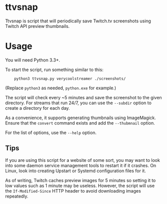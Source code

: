 ttvsnap
=======

Ttvsnap is script that will periodically save Twitch.tv screenshots using Twitch API preview thumbnails.

Usage
=====

You will need Python 3.3+.

To start the script, run something similar to this:

        python3 ttvsnap.py verycoolstreamer ./screenshots/

(Replace `python3` as needed, `python.exe` for example.)

The script will check every ~5 minutes and save the screenshot to the given directory. For streams that run 24/7, you can use the `--subdir` option to create a directory for each day.

As a convenience, it supports generating thumbnails using ImageMagick. Ensure that the `convert` command exists and add the `--thubmnail` option.

For the list of options, use the `--help` option.

Tips
----

If you are using this script for a website of some sort, you may want to look into some daemon service management tools to restart it if it crashes. On Linux, look into creating Upstart or Systemd configuration files for it.

As of writing, Twitch caches preview images for 5 minutes so setting it to low values such as 1 minute may be useless. However, the script will use the `If-Modified-Since` HTTP header to avoid downloading images repeatedly.


